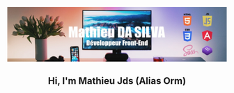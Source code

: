 <p align="center">
    <img src="assets/img/banniere.jfif" alt="Banniere Mathieu Jds" width="1000"/>
</p>

<h2 align="center">Hi, I'm Mathieu Jds (Alias Orm)</h2>


<!--
**orm-142/orm-142** is a ✨ _special_ ✨ repository because its `README.md` (this file) appears on your GitHub profile.

Here are some ideas to get you started:

- 🔭 I’m currently working on ...
- 🌱 I’m currently learning ...
- 👯 I’m looking to collaborate on ...
- 🤔 I’m looking for help with ...
- 💬 Ask me about ...
- 📫 How to reach me: ...
- 😄 Pronouns: ...
- ⚡ Fun fact: ...
-->
